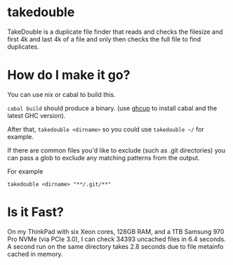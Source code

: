 # takedouble
TakeDouble is a duplicate file finder that reads and checks the filesize and first 4k and last 4k of a file and only then checks the full file to find duplicates.

# How do I make it go?
You can use nix or cabal to build this.

`cabal build` should produce a binary. (use [ghcup](https://www.haskell.org/ghcup/) to install cabal and the latest GHC version).

After that, `takedouble <dirname>` so you could use `takedouble ~/` for example.

If there are common files you'd like to exclude (such as .git directories) you can pass a glob to exclude any matching patterns from the output.

For example

`takedouble <dirname> "**/.git/**"`

# Is it Fast?

On my ThinkPad with six Xeon cores, 128GB RAM, and a 1TB Samsung 970 Pro NVMe (via PCIe 3.0), I can check 34393 uncached files in 6.4 seconds.
A second run on the same directory takes 2.8 seconds due to file metainfo cached in memory.
